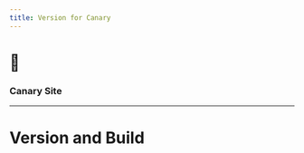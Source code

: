 ```yaml
---
title: Version for Canary
---
```


<!-- .slide: data-background="#ffffff" -->

# 🐥

### Canary Site

---

# Version and Build
